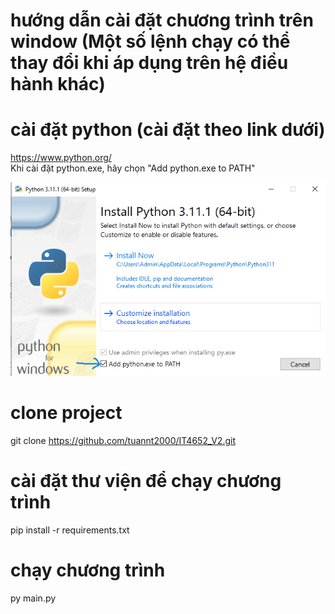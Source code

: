 # hướng dẫn cài đặt chương trình trên window (Một số lệnh chạy có thể thay đổi khi áp dụng trên hệ điều hành khác)
# cài đặt python (cài đặt theo link dưới)
https://www.python.org/ 
<br/>
Khi cài đặt python.exe, hãy chọn "Add python.exe to PATH"

![alt text](./screenshots/setting.png)

# clone project
git clone https://github.com/tuannt2000/IT4652_V2.git

# cài đặt thư viện để chạy chương trình
pip install -r requirements.txt

# chạy chương trình
py main.py
